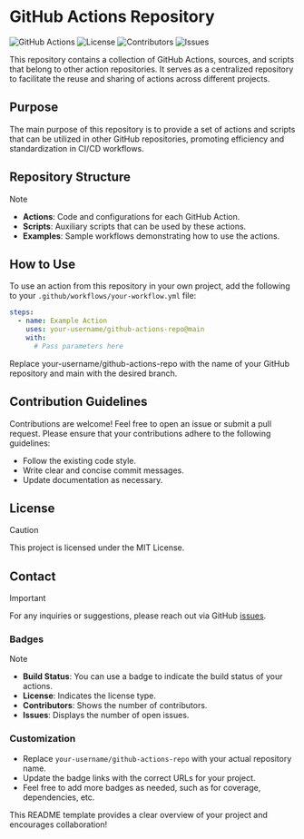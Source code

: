 # GitHub Actions Repository

![GitHub Actions](https://img.shields.io/badge/build-passing-brightgreen)
![License](https://img.shields.io/badge/license-MIT-blue)
![Contributors](https://img.shields.io/badge/contributors-1-orange)
![Issues](https://img.shields.io/badge/issues-0-brightgreen)

This repository contains a collection of GitHub Actions, sources, and scripts that belong to other action repositories. It serves as a centralized repository to facilitate the reuse and sharing of actions across different projects.

## Purpose

The main purpose of this repository is to provide a set of actions and scripts that can be utilized in other GitHub repositories, promoting efficiency and standardization in CI/CD workflows.

## Repository Structure
> [!NOTE]
> - **Actions**: Code and configurations for each GitHub Action.
> - **Scripts**: Auxiliary scripts that can be used by these actions.
> - **Examples**: Sample workflows demonstrating how to use the actions.

## How to Use

To use an action from this repository in your own project, add the following to your `.github/workflows/your-workflow.yml` file:

```yaml
steps:
  - name: Example Action
    uses: your-username/github-actions-repo@main
    with:
      # Pass parameters here
```

Replace your-username/github-actions-repo with the name of your GitHub repository and main with the desired branch.

## Contribution Guidelines
Contributions are welcome! Feel free to open an issue or submit a pull request. Please ensure that your contributions adhere to the following guidelines:

- Follow the existing code style.
- Write clear and concise commit messages.
- Update documentation as necessary.

## License
> [!CAUTION]
> This project is licensed under the MIT License.

## Contact
> [!IMPORTANT]
> For any inquiries or suggestions, please reach out via GitHub [issues](https://github.com/davidlimacardoso/github-actions/issues).

### Badges

> [!NOTE]
> - **Build Status**: You can use a badge to indicate the build status of your actions.
> - **License**: Indicates the license type.
> - **Contributors**: Shows the number of contributors.
> - **Issues**: Displays the number of open issues.

### Customization

- Replace `your-username/github-actions-repo` with your actual repository name.
- Update the badge links with the correct URLs for your project.
- Feel free to add more badges as needed, such as for coverage, dependencies, etc.

This README template provides a clear overview of your project and encourages collaboration!
